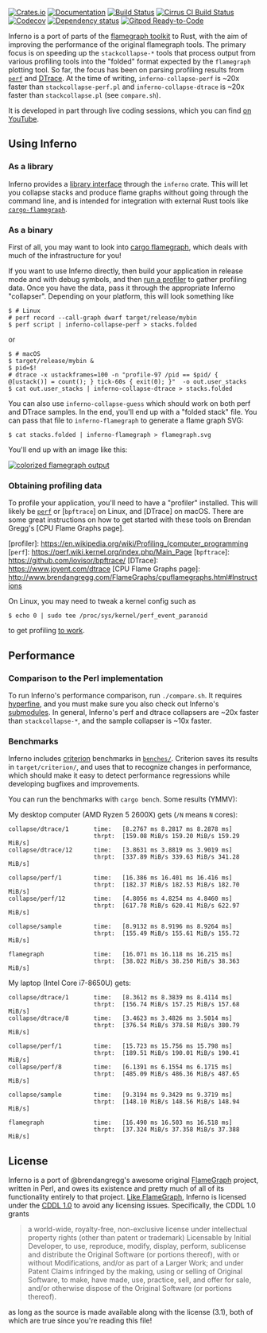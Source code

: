 [![Crates.io](https://img.shields.io/crates/v/inferno.svg)](https://crates.io/crates/inferno)
[![Documentation](https://docs.rs/inferno/badge.svg)](https://docs.rs/inferno/)
[![Build Status](https://dev.azure.com/jonhoo/jonhoo/_apis/build/status/inferno?branchName=master)](https://dev.azure.com/jonhoo/jonhoo/_build/latest?definitionId=10&branchName=master)
[![Cirrus CI Build Status](https://api.cirrus-ci.com/github/jonhoo/inferno.svg)](https://cirrus-ci.com/github/jonhoo/inferno)
[![Codecov](https://codecov.io/github/jonhoo/inferno/coverage.svg?branch=master)](https://codecov.io/gh/jonhoo/inferno)
[![Dependency status](https://deps.rs/repo/github/jonhoo/inferno/status.svg)](https://deps.rs/repo/github/jonhoo/inferno)
[![Gitpod Ready-to-Code](https://img.shields.io/badge/Gitpod-Ready--to--Code-blue?logo=gitpod)](https://gitpod.io/#https://github.com/jonhoo/inferno)

Inferno is a port of parts of the [flamegraph
toolkit](http://www.brendangregg.com/flamegraphs.html) to Rust, with the
aim of improving the performance of the original flamegraph tools. The
primary focus is on speeding up the `stackcollapse-*` tools that process
output from various profiling tools into the "folded" format expected by
the `flamegraph` plotting tool. So far, the focus has been on parsing
profiling results from
[`perf`](https://perf.wiki.kernel.org/index.php/Main_Page) and
[DTrace](https://www.joyent.com/dtrace). At the time of writing,
`inferno-collapse-perf` is ~20x faster than `stackcollapse-perf.pl` and
`inferno-collapse-dtrace` is ~20x faster than `stackcollapse.pl` (see
`compare.sh`).

It is developed in part through live coding sessions, which you can find
[on YouTube](https://www.youtube.com/watch?v=jTpK-bNZiA4&list=PLqbS7AVVErFimAvMW-kIJUwxpPvcPBCsz).

## Using Inferno

### As a library

Inferno provides a [library interface](https://docs.rs/inferno/) through
the `inferno` crate. This will let you collapse stacks and produce flame
graphs without going through the command line, and is intended for
integration with external Rust tools like [`cargo-flamegraph`].

  [`cargo-flamegraph`]: https://github.com/ferrous-systems/cargo-flamegraph

### As a binary

First of all, you may want to look into [cargo
flamegraph](https://github.com/ferrous-systems/cargo-flamegraph/), which
deals with much of the infrastructure for you!

If you want to use Inferno directly, then build your application in
release mode and with debug symbols, and then [run a profiler] to gather
profiling data. Once you have the data, pass it through the appropriate
Inferno "collapser". Depending on your platform, this will look
something like

  [run a profiler]: http://www.brendangregg.com/FlameGraphs/cpuflamegraphs.html#Instructions

```console
$ # Linux
# perf record --call-graph dwarf target/release/mybin
$ perf script | inferno-collapse-perf > stacks.folded
```

or

```console
$ # macOS
$ target/release/mybin &
$ pid=$!
# dtrace -x ustackframes=100 -n "profile-97 /pid == $pid/ { @[ustack()] = count(); } tick-60s { exit(0); }"  -o out.user_stacks
$ cat out.user_stacks | inferno-collapse-dtrace > stacks.folded
```

You can also use `inferno-collapse-guess` which should work on both
perf and DTrace samples. In the end, you'll end up with a "folded stack"
file. You can pass that file to `inferno-flamegraph` to generate a flame
graph SVG:

```console
$ cat stacks.folded | inferno-flamegraph > flamegraph.svg
```

You'll end up with an image like this:

[![colorized flamegraph output](tests/data/flamegraph/example-perf-stacks/example-perf-stacks.svg)](tests/data/flamegraph/example-perf-stacks/example-perf-stacks.svg)

### Obtaining profiling data

To profile your application, you'll need to have a "profiler" installed.
This will likely be [`perf`]() or [`bpftrace`] on Linux, and [DTrace] on
macOS. There are some great instructions on how to get started with
these tools on Brendan Gregg's [CPU Flame Graphs page].

  [profiler]: https://en.wikipedia.org/wiki/Profiling_(computer_programming
  [`perf`]: https://perf.wiki.kernel.org/index.php/Main_Page
  [`bpftrace`]: https://github.com/iovisor/bpftrace/
  [DTrace]: https://www.joyent.com/dtrace
  [CPU Flame Graphs page]: http://www.brendangregg.com/FlameGraphs/cpuflamegraphs.html#Instructions

On Linux, you may need to tweak a kernel config such as
```console
$ echo 0 | sudo tee /proc/sys/kernel/perf_event_paranoid
```
to get profiling [to work](https://unix.stackexchange.com/a/14256).

## Performance

### Comparison to the Perl implementation

To run Inferno's performance comparison, run `./compare.sh`.
It requires [hyperfine](https://github.com/sharkdp/hyperfine), and you
must make sure you also check out Inferno's
[submodules](https://github.blog/2016-02-01-working-with-submodules/).
In general, Inferno's perf and dtrace collapsers are ~20x faster than
`stackcollapse-*`, and the sample collapser is ~10x faster.

### Benchmarks

Inferno includes [criterion](https://github.com/bheisler/criterion.rs)
benchmarks in [`benches/`](benches/). Criterion saves its results in
`target/criterion/`, and uses that to recognize changes in performance,
which should make it easy to detect performance regressions while
developing bugfixes and improvements.

You can run the benchmarks with `cargo bench`. Some results (YMMV):

My desktop computer (AMD Ryzen 5 2600X) gets (`/N` means `N` cores):

```
collapse/dtrace/1       time:   [8.2767 ms 8.2817 ms 8.2878 ms]
                        thrpt:  [159.08 MiB/s 159.20 MiB/s 159.29 MiB/s]
collapse/dtrace/12      time:   [3.8631 ms 3.8819 ms 3.9019 ms]
                        thrpt:  [337.89 MiB/s 339.63 MiB/s 341.28 MiB/s]

collapse/perf/1         time:   [16.386 ms 16.401 ms 16.416 ms]
                        thrpt:  [182.37 MiB/s 182.53 MiB/s 182.70 MiB/s]
collapse/perf/12        time:   [4.8056 ms 4.8254 ms 4.8460 ms]
                        thrpt:  [617.78 MiB/s 620.41 MiB/s 622.97 MiB/s]

collapse/sample         time:   [8.9132 ms 8.9196 ms 8.9264 ms]
                        thrpt:  [155.49 MiB/s 155.61 MiB/s 155.72 MiB/s]

flamegraph              time:   [16.071 ms 16.118 ms 16.215 ms]
                        thrpt:  [38.022 MiB/s 38.250 MiB/s 38.363 MiB/s]
```

My laptop (Intel Core i7-8650U) gets:

```
collapse/dtrace/1       time:   [8.3612 ms 8.3839 ms 8.4114 ms]
                        thrpt:  [156.74 MiB/s 157.25 MiB/s 157.68 MiB/s]
collapse/dtrace/8       time:   [3.4623 ms 3.4826 ms 3.5014 ms]
                        thrpt:  [376.54 MiB/s 378.58 MiB/s 380.79 MiB/s]

collapse/perf/1         time:   [15.723 ms 15.756 ms 15.798 ms]
                        thrpt:  [189.51 MiB/s 190.01 MiB/s 190.41 MiB/s]
collapse/perf/8         time:   [6.1391 ms 6.1554 ms 6.1715 ms]
                        thrpt:  [485.09 MiB/s 486.36 MiB/s 487.65 MiB/s]

collapse/sample         time:   [9.3194 ms 9.3429 ms 9.3719 ms]
                        thrpt:  [148.10 MiB/s 148.56 MiB/s 148.94 MiB/s]

flamegraph              time:   [16.490 ms 16.503 ms 16.518 ms]
                        thrpt:  [37.324 MiB/s 37.358 MiB/s 37.388 MiB/s]
```

## License

Inferno is a port of @brendangregg's awesome original
[FlameGraph](https://github.com/brendangregg/FlameGraph) project,
written in Perl, and owes its existence and pretty much of all of its
functionality entirely to that project. [Like
FlameGraph](https://github.com/brendangregg/FlameGraph/commit/76719a446d6091c88434489cc99d6355c3c3ef41),
Inferno is licensed under the [CDDL
1.0](https://opensource.org/licenses/CDDL-1.0) to avoid any licensing
issues. Specifically, the CDDL 1.0 grants

> a world-wide, royalty-free, non-exclusive license under intellectual
> property rights (other than patent or trademark) Licensable by Initial
> Developer, to use, reproduce, modify, display, perform, sublicense and
> distribute the Original Software (or portions thereof), with or
> without Modifications, and/or as part of a Larger Work; and under
> Patent Claims infringed by the making, using or selling of Original
> Software, to make, have made, use, practice, sell, and offer for sale,
> and/or otherwise dispose of the Original Software (or portions
> thereof).

as long as the source is made available along with the license (3.1),
both of which are true since you're reading this file!
